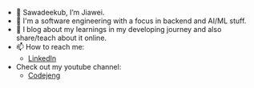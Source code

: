- 👋 Sawadeekub, I’m Jiawei.
- 👀 I'm a software engineering with a focus in backend and AI/ML stuff.
- 🌱 I blog about my learnings in my developing journey and also share/teach about it online.
- 📫 How to reach me:
  - [LinkedIn](https://www.linkedin.com/in/jiaweijwjw/ "jiawei's linkedin")
- Check out my youtube channel:
  - [Codejeng](https://www.youtube.com/@codejeng "jiawei's youtube channel")

<!---
jiaweijwjw/jiaweijwjw is a ✨ special ✨ repository because its `README.md` (this file) appears on your GitHub profile.
You can click the Preview link to take a look at your changes.
--->
